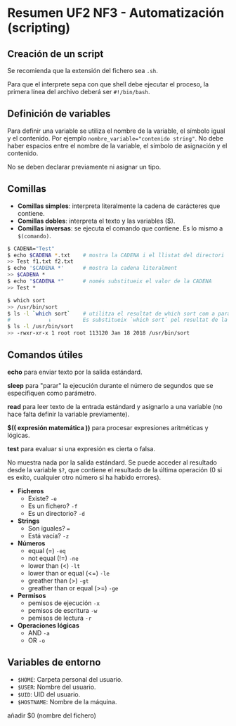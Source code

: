 # Resumen UF2 NF3 - Automatización (scripting)

## Creación de un script

Se recomienda que la extensión del fichero sea `.sh`.

Para que el interprete sepa con que shell debe ejecutar el proceso, la primera línea del archivo deberá ser `#!/bin/bash`.

## Definición de variables

Para definir una variable se utiliza el nombre de la variable, el símbolo igual y el contenido. Por ejemplo `nombre_variable="contenido string"`. No debe haber espacios entre el nombre de la variable, el símbolo de asignación y el contenido.

No se deben declarar previamente ni asignar un tipo.

## Comillas

* **Comillas simples**: interpreta literalmente la cadena de carácteres que contiene.
* **Comillas dobles**: interpreta el texto y las variables ($).
* **Comillas inversas**: se ejecuta el comando que contiene. Es lo mismo a `$(comando)`.

```bash
$ CADENA="Test"
$ echo $CADENA *.txt    # mostra la CADENA i el llistat del directori
>> Test f1.txt f2.txt
$ echo '$CADENA *'      # mostra la cadena literalment
>> $CADENA *
$ echo "$CADENA *"      # només substitueix el valor de la CADENA
>> Test *

$ which sort
>> /usr/bin/sort
$ ls -l `which sort`    # utilitza el resultat de which sort com a paràmetre de ls -l.
#            ↓          Es substitueix `which sort` pel resultat de la comanda
$ ls -l /usr/bin/sort
>> -rwxr-xr-x 1 root root 113120 Jan 18 2018 /usr/bin/sort
```

## Comandos útiles

**echo** para enviar texto por la salida estándard.

**sleep** para "parar" la ejecución durante el número de segundos que se especifiquen como parámetro.

**read** para leer texto de la entrada estándard y asignarlo a una variable (no hace falta definir la variable previamente).

**$(( expresión matemática ))** para procesar expresiones aritméticas y lógicas.

**test** para evaluar si una expresión es cierta o falsa.

No muestra nada por la salida estándard. Se puede acceder al resultado desde la variable `$?`, que contiene el resultado de la última operación (0 si es exito, cualquier otro número si ha habido errores).

  * **Ficheros**
    * Existe? `-e`
    * Es un fichero? `-f`
    * Es un directorio? `-d`
  * **Strings**
    * Son iguales? `=`
    * Está vacía? `-z`
  * **Números**
    * equal (=) `-eq`
    * not equal (!=) `-ne`
    * lower than (<) `-lt`
    * lower than or equal (<=) `-le`
    * greather than (>) `-gt`
    * greather than or equal (>=) `-ge`
  * **Permisos**
    * pemisos de ejecución `-x`
    * pemisos de escritura `-w`
    * pemisos de lectura `-r`
  * **Operaciones lógicas**
    * AND `-a`
    * OR `-o`  

## Variables de entorno

* `$HOME`: Carpeta personal del usuario.
* `$USER`: Nombre del usuario.
* `$UID`: UID del usuario.
* `$HOSTNAME`: Nombre de la máquina.


añadir $0 (nombre del fichero)
